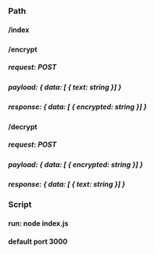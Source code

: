 ### Path
#### /index
#####
#### /encrypt
##### request: POST
##### payload: { data: [ { text: string }] }
##### response: { data: [ { encrypted: string }] }
#### /decrypt
##### request: POST
##### payload: { data: [ { encrypted: string }] }
##### response: { data: [ { text: string }] }

### Script
#### run: node index.js
#### default port 3000